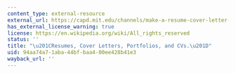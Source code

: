 ```yaml
---
content_type: external-resource
external_url: https://capd.mit.edu/channels/make-a-resume-cover-letter-cv/
has_external_license_warning: true
license: https://en.wikipedia.org/wiki/All_rights_reserved
status: ''
title: "\u201CResumes, Cover Letters, Portfolios, and CVs.\u201D"
uid: 94aa74a7-1aba-44bf-baa4-00ee428b41e3
wayback_url: ''
---
```

